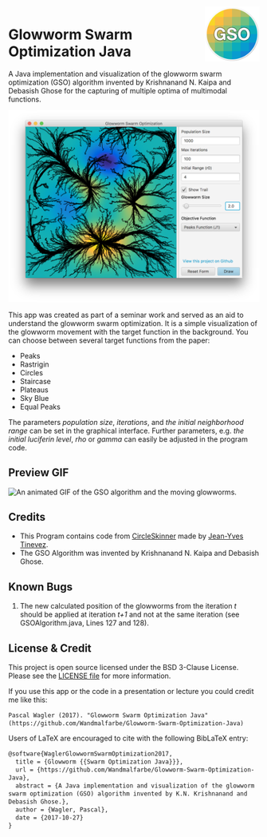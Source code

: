 <img src="icon.png" align="right" height="110"/>

# Glowworm Swarm Optimization Java

A Java implementation and visualization of the glowworm swarm optimization (GSO) algorithm invented by Krishnanand N. Kaipa and Debasish Ghose for the capturing of multiple optima of multimodal functions.

![A preview of the Java application.](preview/java-app.png)

This app was created as part of a seminar work and served as an aid to understand the glowworm swarm optimization. It is a simple visualization of the glowworm movement with the target function in the background. You can choose between several target functions from the paper:

- Peaks
- Rastrigin
- Circles
- Staircase
- Plateaus
- Sky Blue
- Equal Peaks

The parameters *population size*, *iterations*, and *the initial neighborhood range* can be set in the graphical interface. Further parameters, e.g. *the initial luciferin level*, *rho* or *gamma* can easily be adjusted in the program code. 

## Preview GIF

![An animated GIF of the GSO algorithm and the moving glowworms.](preview/animation-optim.gif)

## Credits

- This Program contains code from [CircleSkinner](https://github.com/tinevez/CircleSkinner/blob/master/src/main/java/net/imagej/circleskinner/util/ColorMap.java) made by [Jean-Yves Tinevez](https://github.com/tinevez).
- The GSO Algorithm was invented by Krishnanand N. Kaipa and Debasish Ghose.

## Known Bugs

1. The new calculated position of the glowworms from the iteration *t* should be applied at iteration *t+1* and not at the same iteration (see GSOAlgorithm.java, Lines 127 and 128).

## License & Credit

This project is open source licensed under the BSD 3-Clause License. Please see the [LICENSE file](LICENSE.md) for more information. 

If you use this app or the code in a presentation or lecture you could credit me like this:

```
Pascal Wagler (2017). "Glowworm Swarm Optimization Java" (https://github.com/Wandmalfarbe/Glowworm-Swarm-Optimization-Java)
```

Users of LaTeX are encouraged to cite with the following BibLaTeX entry:

```
@software{WaglerGlowwormSwarmOptimization2017,
  title = {Glowworm {{Swarm Optimization Java}}},
  url = {https://github.com/Wandmalfarbe/Glowworm-Swarm-Optimization-Java},
  abstract = {A Java implementation and visualization of the glowworm swarm optimization (GSO) algorithm invented by K.N. Krishnanand and Debasish Ghose.},
  author = {Wagler, Pascal},
  date = {2017-10-27}
}
```